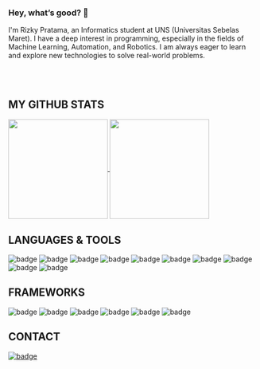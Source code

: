 ### Hey, what’s good? 👋

I'm Rizky Pratama, an Informatics student at UNS (Universitas Sebelas Maret). I have a deep interest in programming, especially in the fields of Machine Learning, Automation, and Robotics. I am always eager to learn and explore new technologies to solve real-world problems.

<br>
<br>

## MY GITHUB STATS


<a href="https://github.com/Pratamarizkyphe/github-readme-stats">
  <img height=200 align="center" src="https://github-readme-stats.vercel.app/api?username=Pratamarizkyphe&rank_icon=github&theme=dark" />
</a>
<a href="https://github.com/Pratamarizkyphe/convoychat">
  <img height=200 align="center" src="https://github-readme-stats.vercel.app/api/top-langs?username=Pratamarizkyphe&layout=compact&langs_count=8&card_width=320&theme=dark" />
</a>




## LANGUAGES & TOOLS

![badge](https://img.shields.io/badge/C-00599C?style=for-the-badge&logo=c&logoColor=white)
![badge](https://img.shields.io/badge/C++-00599C?style=for-the-badge&logo=cplusplus&logoColor=white)
![badge](https://img.shields.io/badge/Java-007396?style=for-the-badge&logo=java&logoColor=white)
![badge](https://img.shields.io/badge/PHP-777BB4?style=for-the-badge&logo=php&logoColor=white)
![badge](https://img.shields.io/badge/Python-3776AB?style=for-the-badge&logo=python&logoColor=white)
![badge](https://img.shields.io/badge/MySQL-00000F?style=for-the-badge&logo=mysql&logoColor=white)
![badge](https://img.shields.io/badge/JavaScript-F7DF1E?style=for-the-badge&logo=javascript&logoColor=black)
![badge](https://img.shields.io/badge/Linux-FCC624?style=for-the-badge&logo=linux&logoColor=black)
![badge](https://img.shields.io/badge/Mission%20Planner-008080?style=for-the-badge&logoColor=white)
![badge](https://img.shields.io/badge/ROS-22314E?style=for-the-badge&logo=ros&logoColor=white)

## FRAMEWORKS

![badge](https://img.shields.io/badge/Laravel-FF2D20?style=for-the-badge&logo=laravel&logoColor=white)
![badge](https://img.shields.io/badge/ROS-22314E?style=for-the-badge&logo=ros&logoColor=white)
![badge](https://img.shields.io/badge/Tailwind_CSS-06B6D4?style=for-the-badge&logo=tailwindcss&logoColor=white)
![badge](https://img.shields.io/badge/Bootstrap-563D7C?style=for-the-badge&logo=bootstrap&logoColor=white)
![badge](https://img.shields.io/badge/CodeIgniter-EF4223?style=for-the-badge&logo=codeigniter&logoColor=white)
![badge](https://img.shields.io/badge/Python_Frameworks-306998?style=for-the-badge&logo=python&logoColor=white)

## CONTACT

<a href="https://www.instagram.com/prtmrzk.y/"> ![badge](https://img.shields.io/badge/Instagram-E4405F?style=for-the-badge&logo=instagram&logoColor=white) </a>


<!---
Pratamarizkyphe/Pratamarizkyphe is a ✨ special ✨ repository because its `README.md` (this file) appears on your GitHub profile.
You can click the Preview link to take a look at your changes.
--->
